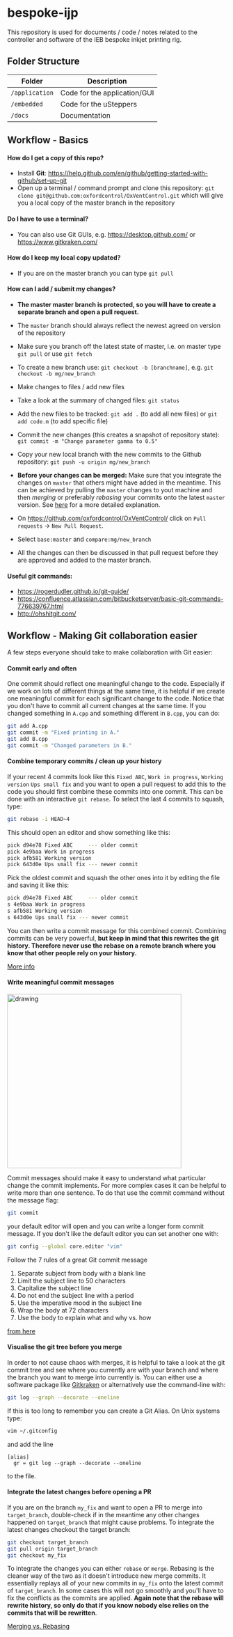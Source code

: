 # bespoke-ijp

This repository is used for documents / code / notes related to the controller and software of the IEB bespoke inkjet printing rig. 
## Folder Structure
| Folder       |  Description  | 
| -------------| -------------|
| `/application`      | Code for the application/GUI |
| `/embedded`      | Code for the uSteppers |
| `/docs`      | Documentation |





## Workflow - Basics 
#### How do I get a copy of this repo?
- Install **Git**: https://help.github.com/en/github/getting-started-with-github/set-up-git
- Open up a terminal / command prompt and clone this repository: `git clone git@github.com:oxfordcontrol/OxVentControl.git` which will give you a local copy of the master branch in the repository

#### Do I have to use a terminal?
- You can also use Git GUIs, e.g. https://desktop.github.com/ or https://www.gitkraken.com/

#### How do I keep my local copy updated?
- If you are on the master branch you can type `git pull`

#### How can I add / submit my changes?
- **The master master branch is protected, so you will have to create a separate branch and open a pull request.**
- The `master` branch should always reflect the newest agreed on version of the repository
- Make sure you branch off the latest state of master, i.e. on master type `git pull` or use `git fetch`
- To create a new branch use: `git checkout -b [branchname]`, e.g. `git checkout -b mg/new_branch`
- Make changes to files / add new files
- Take a look at the summary of changed files: `git status` 
- Add the new files to be tracked: `git add .` (to add all new files) or `git add code.m` (to add specific file)
- Commit the new changes (this creates a snapshot of repository state): `git commit -m "Change parameter gamma to 0.5"`
- Copy your new local branch with the new commits to the Github repository: `git push -u origin mg/new_branch`

- **Before your changes can be merged:** Make sure that you integrate the changes on `master` that others might have added in the meantime. This can be achieved by pulling the `master` changes to yout machine and then *merging* or preferably *rebasing* your commits onto the latest `master` version. See [here](https://gist.github.com/blackfalcon/8428401#keeping-current-with-the-master-branch) for a more detailed explanation.
- On https://github.com/oxfordcontrol/OxVentControl/ click on `Pull requests` -> `New Pull Request`. 
- Select `base:master` and `compare:mg/new_branch`
- All the changes can then be discussed in that pull request before they are approved and added to the master branch.
#### Useful git commands:
- https://rogerdudler.github.io/git-guide/
- https://confluence.atlassian.com/bitbucketserver/basic-git-commands-776639767.html
- http://ohshitgit.com/

## Workflow - Making Git collaboration easier 
A few steps everyone should take to make collaboration with Git easier:

#### Commit early and often
One commit should reflect one meaningful change to the code. Especially if we work on lots of different things at the same time, it is helpful if we create one meaningful commit for each significant change to the code. Notice that you don't have to commit all current changes at the same time. If you changed something in `A.cpp` and something different in `B.cpp`, you can do:
```bash
git add A.cpp
git commit -m "Fixed printing in A."
git add B.cpp
git commit -m "Changed parameters in B."
```
#### Combine temporary commits / clean up your history
If your recent 4 commits look like this `Fixed ABC`, `Work in progress`, `Working version` `Ups small fix` and you want to open a pull request to add this to the code you should first combine these commits into one commit. This can be done with an interactive  `git rebase`. To select the last 4 commits to squash, type:
```bash
git rebase -i HEAD~4
```
This should open an editor and show something like this:
```bash
pick d94e78 Fixed ABC     --- older commit
pick 4e9baa Work in progress
pick afb581 Working version  
pick 643d0e Ups small fix --- newer commit
```
Pick the oldest commit and squash the other ones into it by editing the file and saving it like this:
```bash
pick d94e78 Fixed ABC     --- older commit
s 4e9baa Work in progress
s afb581 Working version  
s 643d0e Ups small fix --- newer commit
```
You can then write a commit message for this combined commit. Combining commits can be very powerful, **but keep in mind that this rewrites the git history. Therefore never use the rebase on a remote branch where you know that other people rely on your history.**

[More info](https://www.internalpointers.com/post/squash-commits-into-one-git)

#### Write meaningful commit messages
<img src="https://imgs.xkcd.com/comics/git_commit_2x.png" alt="drawing" width="400"/>

Commit messages should make it easy to understand what particular change the commit implements. For more complex cases it can be helpful to write more than one sentence. To do that use the commit command without the message flag:
```bash
git commit
```
your default editor will open and you can write a longer form commit message. If you don't like the default editor you can set another one with:
```bash
git config --global core.editor "vim"
```

Follow the 7 rules of a great Git commit message

1. Separate subject from body with a blank line
2. Limit the subject line to 50 characters
3. Capitalize the subject line
4. Do not end the subject line with a period
5. Use the imperative mood in the subject line
6. Wrap the body at 72 characters
7. Use the body to explain what and why vs. how

[from here](https://chris.beams.io/posts/git-commit/)

#### Visualise the git tree before you merge
In order to not cause chaos with merges, it is helpful to take a look at the git commit tree and see where you currently are with your branch and where the branch you want to merge into currently is. You can either use a software package like [Gitkraken](https://www.gitkraken.com/) or alternatively use the command-line with:
```bash
git log --graph --decorate --oneline
```
If this is too long to remember you can create a Git Alias. On Unix systems type:
```bash
vim ~/.gitconfig
```
and add the line
```
[alias]
  gr = git log --graph --decorate --oneline
```
to the file.
#### Integrate the latest changes before opening a PR
If you are on the branch `my_fix` and want to open a PR to merge into `target_branch`, double-check if in the meantime any other changes happened on `target_branch` that might cause problems. To integrate the latest changes checkout the target branch:
```bash
git checkout target_branch
git pull origin target_branch
git checkout my_fix
```
To integrate the changes you can either `rebase` or `merge`. Rebasing is the cleaner way of the two as it doesn't introduce new merge commits. It essentially replays all of your new commits in `my_fix` onto the latest commit of `target_branch`. In some cases this will not go smoothly and you'll have to fix the conflicts as the commits are applied. **Again note that the rebase will rewrite history, so only do that if you know nobody else relies on the commits that will be rewritten**.

[Merging vs. Rebasing](https://www.atlassian.com/git/tutorials/merging-vs-rebasing)
